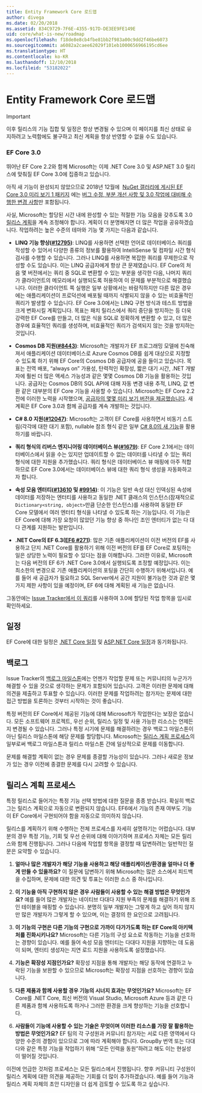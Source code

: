 ```yaml
---
title: Entity Framework Core 로드맵
author: divega
ms.date: 02/20/2018
ms.assetid: 834C9729-7F6E-4355-917D-DE3EE9FE149E
uid: core/what-is-new/roadmap
ms.openlocfilehash: f18de8e8cb4fbe81bb2f983a00c9dd2f46be6073
ms.sourcegitcommit: a6082a2caee62029f101eb1000656966195cd6ee
ms.translationtype: HT
ms.contentlocale: ko-KR
ms.lasthandoff: 12/10/2018
ms.locfileid: "53182022"
---
```

# <a name="entity-framework-core-roadmap"></a>Entity Framework Core 로드맵

> [!IMPORTANT]
> 이후 릴리스의 기능 집합 및 일정은 항상 변경될 수 있으며 이 페이지를 최신 상태로 유지하려고 노력함에도 불구하고 최신 계획을 항상 반영할 수 없을 수도 있습니다.

### <a name="ef-core-30"></a>EF Core 3.0

뛰어난 EF Core 2.2와 함께 Microsoft는 이제 .NET Core 3.0 및 ASP.NET 3.0 릴리스에 맞춰질 EF Core 3.0에 집중하고 있습니다.

아직 새 기능이 완성되지 않았으므로 2018년 12월에  [NuGet 갤러리에 게시된 EF Core 3.0 미리 보기 1 패키지](https://www.nuget.org/packages/Microsoft.EntityFrameworkCore/3.0.0-preview.18572.1) 에는 [버그 수정, 부분 개선 사항 및 3.0 작업에 대비해 수행한 변경 사항](https://github.com/aspnet/EntityFrameworkCore/issues?q=is%3Aissue+milestone%3A3.0.0+is%3Aclosed+label%3Aclosed-fixed)만 포함됩니다.

사실, Microsoft는 할당된 시간 내에 완성할 수 있는 적절한 기능 모음을 갖추도록 3.0 [릴리스 계획](#release-planning-process)을 계속 조정해야 합니다.
계획이 더 분명해지면 더 많은 작업을 공유하겠습니다. 작업하려는 높은 수준의 테마와 기능 몇 가지는 다음과 같습니다.

- **LINQ 기능 향상([#12795](https://github.com/aspnet/EntityFrameworkCore/issues/12795))**: LINQ를 사용하면 선택한 언어로 데이터베이스 쿼리를 작성할 수 있어서 다양한 종류의 정보를 활용하여 IntelliSense 및 컴파일 시간 형식 검사를 수행할 수 있습니다.
  그러나 LINQ를 사용하면 복잡한 쿼리를 무제한으로 작성할 수도 있습니다. 이는 LINQ 공급자에게 항상 큰 문제였습니다.
  EF Core의 처음 몇 버전에서는 쿼리 중 SQL로 변환할 수 있는 부분을 생각한 다음, 나머지 쿼리가 클라이언트의 메모리에서 실행되도록 허용하여 이 문제를 부분적으로 해결했습니다.
  이러한 클라이언트 쪽 실행은 일부 상황에서는 바람직하지만 다른 많은 경우에는 애플리케이션이 프로덕션에 배포될 때까지 식별되지 않을 수 있는 비효율적인 쿼리가 발생할 수 있습니다.
  EF Core 3.0에서는 LINQ 구현 방식과 테스트 방법을 크게 변화시킬 계획입니다.
  목표는 패치 릴리스에서 쿼리 중단을 방지하는 등 더욱 강력한 EF Core를 만들고, 더 많은 식을 SQL로 정확하게 변환할 수 있고, 더 많은 경우에 효율적인 쿼리를 생성하며, 비효율적인 쿼리가 검색되지 않는 것을 방지하는 것입니다.

- **Cosmos DB 지원([#8443](https://github.com/aspnet/EntityFrameworkCore/issues/8443))**: Microsoft는 개발자가 EF 프로그래밍 모델에 친숙해져서 애플리케이션 데이터베이스로 Azure Cosmos DB를 쉽게 대상으로 지정할 수 있도록 하기 위해 EF Core의 Cosmos DB 공급자에 공을 들이고 있습니다.
  목표는 전역 배포, “always on” 가용성, 탄력적인 확장성, 짧은 대기 시간, .NET 개발자에 훨씬 더 많은 액세스 가능성과 같은 몇몇 Cosmos DB 기능을 활용하는 것입니다.
  공급자는 Cosmos DB의 SQL API에 대해 자동 변경 내용 추적, LINQ, 값 변환 같은 대부분의 EF Core 기능을 사용할 수 있습니다. Microsoft는 EF Core 2.2 전에 이러한 노력을 시작했으며, [공급자의 몇몇 미리 보기 버전을 제공했습니다](https://blogs.msdn.microsoft.com/dotnet/2018/10/17/announcing-entity-framework-core-2-2-preview-3/).
  새 계획은 EF Core 3.0과 함께 공급자를 계속 개발하는 것입니다.   

- **C# 8.0 지원([#12047](https://github.com/aspnet/EntityFrameworkCore/issues/12047))**: Microsoft는 고객이 EF Core를 사용하면서 비동기 스트림(각각에 대한 대기 포함), nullable 참조 형식 같은 일부 [C# 8.0의 새 기능](https://blogs.msdn.microsoft.com/dotnet/2018/11/12/building-c-8-0/)을 활용하기를 바랍니다.

- **쿼리 형식의 리버스 엔지니어링 데이터베이스 뷰([#1679](https://github.com/aspnet/EntityFrameworkCore/issues/1679))**: EF Core 2.1에서는 데이터베이스에서 읽을 수는 있지만 업데이트할 수 없는 데이터를 나타낼 수 있는 쿼리 형식에 대한 지원을 추가했습니다.
  쿼리 형식은 데이터베이스 뷰 매핑에 아주 적합하므로 EF Core 3.0에서는 데이터베이스 뷰에 대한 쿼리 형식 생성을 자동화하고자 합니다.

- **속성 모음 엔터티([#13610](https://github.com/aspnet/EntityFrameworkCore/issues/13610) 및 [#9914](https://github.com/aspnet/EntityFrameworkCore/issues/9914))**: 이 기능은 일반 속성 대신 인덱싱된 속성에 데이터를 저장하는 엔터티를 사용하고 동일한 .NET 클래스의 인스턴스(잠재적으로 `Dictionary<string, object>`만큼 단순한 인스턴스)를 사용하여 동일한 EF Core 모델에서 여러 엔터티 형식을 나타낼 수 있도록 하는 기능입니다.
  이 기능은 EF Core에 대해 가장 요청이 많았던 기능 향상 중 하나인 조인 엔터티가 없는 다 대 다 관계를 지원하는 발판입니다.

- **.NET Core의 EF 6.3([EF6 #271](https://github.com/aspnet/EntityFramework6/issues/271))**: 많은 기존 애플리케이션이 이전 버전의 EF를 사용하고 단지 .NET Core를 활용하기 위해 이전 버전의 EF를 EF Core로 포팅하는 일은 상당한 노력이 필요할 수 있다는 점을 이해합니다.
  그러한 이유로, Microsoft는 다음 버전의 EF 6가 .NET Core 3.0에서 실행되도록 조정할 예정입니다.
  이는 최소한의 변경으로 기존 애플리케이션의 포팅을 간단히 수행하기 위해서입니다.
  예를 들어 새 공급자가 필요하고 SQL Server에서 공간 지원이 불가능한 것과 같은 몇 가지 제한 사항이 있을 예정이며, EF 6에 대해 계획된 새 기능은 없습니다.

그동안에는 [Issue Tracker에서 이 쿼리](https://github.com/aspnet/EntityFrameworkCore/issues?q=is%3Aopen+is%3Aissue+milestone%3A3.0.0+sort%3Areactions-%2B1-desc)를 사용하여 3.0에 할당된 작업 항목을 임시로 확인하세요.

## <a name="schedule"></a>일정

EF Core에 대한 일정은 [.NET Core 일정](https://github.com/dotnet/core/blob/master/roadmap.md) 및 [ASP.NET Core 일정](https://github.com/aspnet/Home/wiki/Roadmap)과 동기화됩니다.

## <a name="backlog"></a>백로그

Issue Tracker의 [백로그 마일스톤](https://github.com/aspnet/EntityFrameworkCore/issues?q=is%3Aopen+is%3Aissue+milestone%3ABacklog+sort%3Areactions-%2B1-desc)에는 언젠가 작업할 문제 또는 커뮤니티의 누군가가 해결할 수 있을 것으로 생각하는 문제가 포함되어 있습니다.
고객은 이러한 문제에 대해 의견을 제출하고 투표할 수 있습니다.
이러한 문제를 작업하려는 참가자는 문제에 대한 접근 방법을 토론하는 것부터 시작하는 것이 좋습니다.

특정 버전의 EF Core에서 제공된 기능에 대해 Microsoft가 작업한다는 보장은 없습니다.
모든 소프트웨어 프로젝트, 우선 순위, 릴리스 일정 및 사용 가능한 리소스는 언제든지 변경될 수 있습니다.
그러나 특정 시기에 문제를 해결하려는 경우 백로그 마일스톤이 아닌 릴리스 마일스톤에 해당 문제를 할당합니다.
Microsoft는 [릴리스 계획 프로세스](#release-planning-process)의 일부로써 백로그 마일스톤과 릴리스 마일스톤 간에 일상적으로 문제를 이동합니다.

문제를 해결할 계획이 없는 경우 문제를 종결할 가능성이 있습니다.
그러나 새로운 정보가 있는 경우 이전에 종결한 문제를 다시 고려할 수 있습니다.

## <a name="release-planning-process"></a>릴리스 계획 프로세스

특정 릴리스로 들어가는 특정 기능 선택 방법에 대한 질문을 종종 받습니다.
확실히 백로그는 릴리스 계획으로 자동으로 변환되지 않습니다.
EF6에서 기능의 존재 여부도 기능이 EF Core에서 구현되어야 함을 자동으로 의미하지 않습니다.

릴리스를 계획하기 위해 수행하는 전체 프로세스를 자세히 설명하기는 어렵습니다.
대부분의 경우 특정 기능, 기회 및 우선 순위에 대해 이야기하며 프로세스 자체는 모든 릴리스와 함께 진행됩니다.
그러나 다음에 작업할 항목을 결정할 때 답변하려는 일반적인 질문은 요약할 수 있습니다.

1. **얼마나 많은 개발자가 해당 기능을 사용하고 해당 애플리케이션/환경을 얼마나 더 좋게 만들 수 있을까요?** 이 질문에 답변하기 위해 Microsoft는 많은 소스에서 피드백을 수집하며, 문제에 대한 의견 및 투표는 이러한 소스 중 하나입니다.

2. **이 기능을 아직 구현하지 않은 경우 사람들이 사용할 수 있는 해결 방법은 무엇인가요?** 예를 들어 많은 개발자는 네이티브 다대다 지원 부족의 문제를 해결하기 위해 조인 테이블을 매핑할 수 있습니다. 분명히 일부 개발자는 그렇게 하고 싶어 하지 않지만 많은 개발자가 그렇게 할 수 있으며, 이는 결정의 한 요인으로 고려됩니다.

3. **이 기능의 구현은 다른 기능의 구현으로 가까이 다가가도록 하는 EF Core의 아키텍처를 진화시키나요?** Microsoft는 다른 기능의 구성 요소로 작동하는 기능을 선호하는 경향이 있습니다. 예를 들어 속성 모음 엔터티는 다대다 지원을 지향하는 데 도움이 되며, 엔터티 생성자는 지연 로드 지원을 사용하도록 설정했습니다. 

4. **기능은 확장성 지점인가요?** 확장성 지점을 통해 개발자는 해당 동작에 연결하고 누락된 기능을 보완할 수 있으므로 Microsoft는 확장성 지점을 선호하는 경향이 있습니다. 

5. **다른 제품과 함께 사용할 경우 기능의 시너지 효과는 무엇인가요?** Microsoft는 EF Core를 .NET Core, 최신 버전의 Visual Studio, Microsoft Azure 등과 같은 다른 제품과 함께 사용하도록 하거나 그러한 환경을 크게 향상하는 기능을 선호합니다.

6. **사람들이 기능에 사용할 수 있는 기술은 무엇이며 이러한 리소스를 가장 잘 활용하는 방법은 무엇인가요?** EF 팀의 각 구성원과 커뮤니티 참가자는 서로 다른 영역에서 다양한 수준의 경험이 있으므로 그에 따라 계획해야 합니다. GroupBy 번역 또는 다대다와 같은 특정 기능을 작업하기 위해 “모든 인력을 동원”하려고 해도 이는 현실성이 떨어질 것입니다.

이전에 언급한 것처럼 프로세스는 모든 릴리스에서 진행됩니다.
향후 커뮤니티 구성원이 릴리스 계획에 대한 의견을 제공하는 기회를 더 많이 추가하겠습니다.
예를 들어 기능과 릴리스 계획 자체의 초안 디자인을 더 쉽게 검토할 수 있도록 하고 싶습니다.
